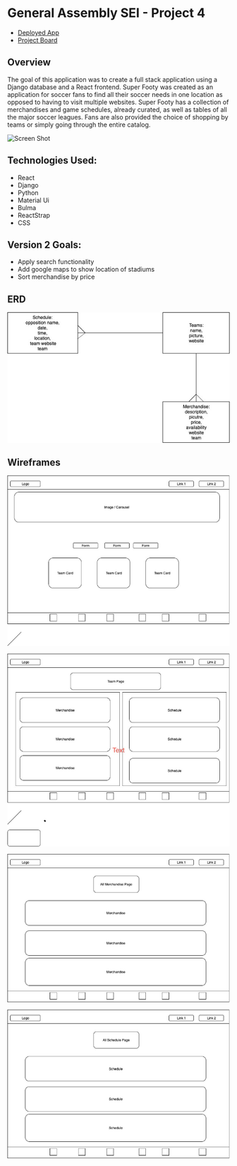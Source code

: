 # General Assembly SEI - Project 4

* [Deployed App](https://evening-depths-32851.herokuapp.com/)
* [Project Board](https://github.com/dipoosinubi/project4/projects/1)

## Overview

The goal of this application was to create a full stack application using a Django database and a React frontend. Super Footy was created as an application for soccer fans to find all their soccer needs in one location as opposed to having to visit multiple websites. Super Footy has a collection of merchandises and game schedules, already curated, as well as tables of all the major soccer leagues. Fans are also provided the choice of shopping by teams or simply going through the entire catalog. 

![Screen Shot](client/public/screenShot.png)

## Technologies Used:
* React
* Django
* Python
* Material Ui
* Bulma
* ReactStrap
* CSS

## Version 2 Goals:
* Apply search functionality 
* Add google maps to show location of stadiums
* Sort merchandise by price 

## ERD

![ERD](client/public/ERD.jpg)

## Wireframes

![Home](client/public/Home.jpg)

![Team Page](client/public/teamPage.jpg)

![Merchandise Page](client/public/merchPage.jpg)

![Schedule Page](client/public/schedPage.jpg)
